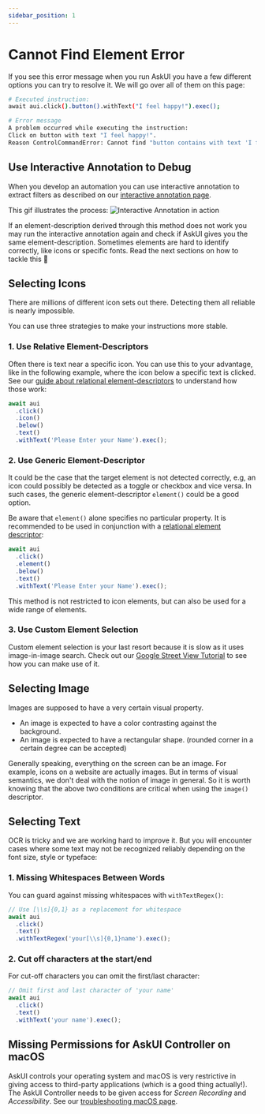 ```yaml
---
sidebar_position: 1
---
```


# Cannot Find Element Error

If you see this error message when you run AskUI you have a few different options you can try to resolve it. We will go over all of them on this page:

```bash
# Executed instruction:
await aui.click().button().withText("I feel happy!").exec();

# Error message
A problem occurred while executing the instruction: 
Click on button with text "I feel happy!".
Reason ControlCommandError: Cannot find "button contains with text 'I feel happy!'"
```

## Use Interactive Annotation to Debug
When you develop an automation you can use interactive annotation to extract filters as described on our [interactive annotation page](../03-Element%20Selection/annotations-and-screenshots.md).

This gif illustrates the process:
![Interactive Annotation in action](/img/gif/interactive-annotate.gif)

If an element-description derived through this method does not work you may run the interactive annotation again and check if AskUI gives you the same element-description. Sometimes elements are hard to identify correctly, like icons or specific fonts. Read the next sections on how to tackle this 🙂

## Selecting Icons
There are millions of different icon sets out there. Detecting them all reliable is nearly impossible.

You can use three strategies to make your instructions more stable.

### 1. Use Relative Element-Descriptors
Often there is text near a specific icon. You can use this to your advantage, like in the following example, where the icon below a specific text is clicked. See our [guide about relational element-descriptors](../03-Element%20Selection/relational-selectors.md) to understand how those work:

```javascript
await aui
  .click()
  .icon()
  .below()
  .text() 
  .withText('Please Enter your Name').exec();
```

### 2. Use Generic Element-Descriptor
It could be the case that the target element is not detected correctly, e.g, an icon could possibly be detected as a toggle or checkbox and vice versa. In such cases, the generic element-descriptor `element()` could be a good option.

Be aware that `element()` alone specifies no particular property. It is recommended to be used in conjunction with a [relational element descriptor](../../api/04-Relations/above.md):

```javascript
await aui
  .click()
  .element()
  .below()
  .text()
  .withText('Please Enter your Name').exec();
```
This method is not restricted to icon elements, but can also be used for a wide range of elements.


### 3. Use Custom Element Selection
Custom element selection is your last resort because it is slow as it uses image-in-image search. Check out our [Google Street View Tutorial](../03-Element%20Selection/text-and-element-selectors.md#custom-elements) to see how you can make use of it.

## Selecting Image
Images are supposed to have a very certain visual property.

- An image is expected to have a color contrasting against the background.
- An image is expected to have a rectangular shape. (rounded corner in a certain degree can be accepted)

Generally speaking, everything on the screen can be an image. For example, icons on a website are actually images. But in terms of visual semantics, we don't deal with the notion of image in general. So it is worth knowing that the above two conditions are critical when using the `image()` descriptor.

## Selecting Text
OCR is tricky and we are working hard to improve it. But you will encounter cases where some text may not be recognized reliably depending on the font size, style or typeface:

### 1. Missing Whitespaces Between Words
You can guard against missing whitespaces with `withTextRegex()`:

```javascript
// Use [\\s]{0,1} as a replacement for whitespace
await aui
  .click()
  .text()
  .withTextRegex('your[\\s]{0,1}name').exec();
```

### 2. Cut off characters at the start/end
For cut-off characters you can omit the first/last character:

```javascript
// Omit first and last character of 'your name'
await aui
  .click()
  .text()
  .withText('your name').exec();
```

## Missing Permissions for AskUI Controller on macOS
AskUI controls your operating system and macOS is very restrictive in giving access to third-party applications (which is a good thing actually!). The AskUI Controller needs to be given access for _Screen Recording_ and _Accessibility_. See our [troubleshooting macOS page](mac-os.md).
